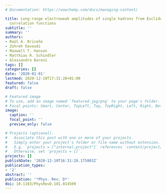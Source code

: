 ```yaml
---
# Documentation: https://wowchemy.com/docs/managing-content/

title: Long-range electroweak amplitudes of single hadrons from Euclidean finite-volume
  correlation functions
subtitle: ''
summary: ''
authors:
- Raúl A. Briceño
- Zohreh Davoudi
- Maxwell T. Hansen
- Matthias R. Schindler
- Alessandro Baroni
tags: []
categories: []
date: '2020-01-01'
lastmod: 2020-12-10T17:31:28+01:00
featured: false
draft: false

# Featured image
# To use, add an image named `featured.jpg/png` to your page's folder.
# Focal points: Smart, Center, TopLeft, Top, TopRight, Left, Right, BottomLeft, Bottom, BottomRight.
image:
  caption: ''
  focal_point: ''
  preview_only: false

# Projects (optional).
#   Associate this post with one or more of your projects.
#   Simply enter your project's folder or file name without extension.
#   E.g. `projects = ["internal-project"]` references `content/project/deep-learning/index.md`.
#   Otherwise, set `projects = []`.
projects: []
publishDate: '2020-12-10T16:31:28.175803Z'
publication_types:
- '2'
abstract: ''
publication: '*Phys. Rev. D*'
doi: 10.1103/PhysRevD.101.014509
---
```

